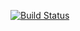 [![Build Status](https://travis-ci.org/KyleRhoads45/Bugtastic.svg?branch=master)](https://travis-ci.org/KyleRhoads45/Bugtastic)